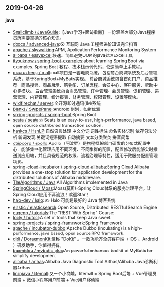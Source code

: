 ## 2019-04-26

#### java
* [Snailclimb / JavaGuide](https://github.com/Snailclimb/JavaGuide):【Java学习+面试指南】 一份涵盖大部分Java程序员所需要掌握的核心知识。
* [doocs / advanced-java](https://github.com/doocs/advanced-java):😮 互联网 Java 工程师进阶知识完全扫盲
* [apache / skywalking](https://github.com/apache/skywalking):APM, Application Performance Monitoring System
* [alibaba / easyexcel](https://github.com/alibaba/easyexcel):快速、简单避免OOM的java处理Excel工具
* [ityouknow / spring-boot-examples](https://github.com/ityouknow/spring-boot-examples):about learning Spring Boot via examples. Spring Boot 教程、技术栈示例代码，快速简单上手教程。
* [macrozheng / mall](https://github.com/macrozheng/mall):mall项目是一套电商系统，包括前台商城系统及后台管理系统，基于SpringBoot+MyBatis实现。 前台商城系统包含首页门户、商品推荐、商品搜索、商品展示、购物车、订单流程、会员中心、客户服务、帮助中心等模块。 后台管理系统包含商品管理、订单管理、会员管理、促销管理、运营管理、内容管理、统计报表、财务管理、权限管理、设置等模块。
* [wildfirechat / server](https://github.com/wildfirechat/server):全开源即时通讯(IM)系统
* [Blankj / SwipePanel](https://github.com/Blankj/SwipePanel):Android 侧划，如斯优雅
* [spring-projects / spring-boot](https://github.com/spring-projects/spring-boot):Spring Boot
* [seata / seata](https://github.com/seata/seata):🔥 Seata is an easy-to-use, high-performance, java based, open source distributed transaction solution.
* [hankcs / HanLP](https://github.com/hankcs/HanLP):自然语言处理 中文分词 词性标注 命名实体识别 依存句法分析 新词发现 关键词短语提取 自动摘要 文本分类聚类 拼音简繁
* [ctripcorp / apollo](https://github.com/ctripcorp/apollo):Apollo（阿波罗）是携程框架部门研发的分布式配置中心，能够集中化管理应用不同环境、不同集群的配置，配置修改后能够实时推送到应用端，并且具备规范的权限、流程治理等特性，适用于微服务配置管理场景。
* [spring-cloud-incubator / spring-cloud-alibaba](https://github.com/spring-cloud-incubator/spring-cloud-alibaba):Spring Cloud Alibaba provides a one-stop solution for application development for the distributed solutions of Alibaba middleware.
* [TheAlgorithms / Java](https://github.com/TheAlgorithms/Java):All Algorithms implemented in Java
* [SpringCloud / Moss](https://github.com/SpringCloud/Moss):Moss(莫斯)-Spring Cloud体系的服务治理平台，让Spring Cloud应用不再流浪！欢迎Star！
* [halo-dev / halo](https://github.com/halo-dev/halo):✍ Halo 可能是最好的 Java 博客系统
* [elastic / elasticsearch](https://github.com/elastic/elasticsearch):Open Source, Distributed, RESTful Search Engine
* [eugenp / tutorials](https://github.com/eugenp/tutorials):The "REST With Spring" Course:
* [looly / hutool](https://github.com/looly/hutool):A set of tools that keep Java sweet.
* [spring-projects / spring-framework](https://github.com/spring-projects/spring-framework):Spring Framework
* [apache / incubator-dubbo](https://github.com/apache/incubator-dubbo):Apache Dubbo (incubating) is a high-performance, java based, open source RPC framework.
* [didi / DoraemonKit](https://github.com/didi/DoraemonKit):简称 "DoKit" 。一款功能齐全的客户端（ iOS 、Android ）研发助手，你值得拥有。
* [baomidou / mybatis-plus](https://github.com/baomidou/mybatis-plus):An powerful enhanced toolkit of MyBatis for simplify development
* [alibaba / arthas](https://github.com/alibaba/arthas):Alibaba Java Diagnostic Tool Arthas/Alibaba Java诊断利器Arthas
* [linlinjava / litemall](https://github.com/linlinjava/litemall):又一个小商城。litemall = Spring Boot后端 + Vue管理员前端 + 微信小程序用户前端 + Vue用户移动端
